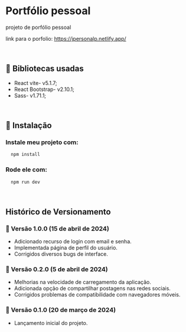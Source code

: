# Portfólio pessoal
projeto de porfólio pessoal

link para o porfolio:
https://jpersonalp.netlify.app/

<br>

## :notebook: Bibliotecas usadas
* React vite- v5.1.7;
* React Bootstrap- v2.10.1;
* Sass- v1.71.1;
  
<br>

## :wrench: Instalação

### Instale meu projeto com: 
```bash
  npm install  
```
### Rode ele com:
```bash
  npm run dev  
```
<br>

## Histórico de Versionamento

### :pushpin: Versão 1.0.0 (15 de abril de 2024)
- Adicionado recurso de login com email e senha.
- Implementada página de perfil do usuário.
- Corrigidos diversos bugs de interface.

### :pushpin: Versão 0.2.0 (5 de abril de 2024)
- Melhorias na velocidade de carregamento da aplicação.
- Adicionada opção de compartilhar postagens nas redes sociais.
- Corrigidos problemas de compatibilidade com navegadores móveis.

### :pushpin: Versão 0.1.0 (20 de março de 2024)
- Lançamento inicial do projeto.
